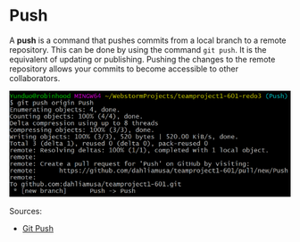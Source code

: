 # Push

A **push** is a command that pushes commits from a local branch to a remote repository. This can be done by using the command `git push`. It is the equivalent of updating or publishing. Pushing the changes to the remote repository allows your commits to become accessible to other collaborators.

![Git Push](../images/gitpush.png)

Sources:
* [Git Push](https://github.com/git-guides/git-push)